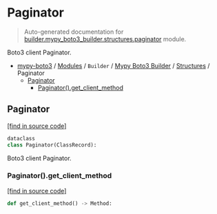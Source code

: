 # Paginator

> Auto-generated documentation for [builder.mypy_boto3_builder.structures.paginator](https://github.com/vemel/mypy_boto3/blob/master/builder/mypy_boto3_builder/structures/paginator.py) module.

Boto3 client Paginator.

- [mypy-boto3](../../../README.md#mypy_boto3) / [Modules](../../../MODULES.md#mypy-boto3-modules) / `Builder` / [Mypy Boto3 Builder](../index.md#mypy-boto3-builder) / [Structures](index.md#structures) / Paginator
    - [Paginator](#paginator)
        - [Paginator().get_client_method](#paginatorget_client_method)

## Paginator

[[find in source code]](https://github.com/vemel/mypy_boto3/blob/master/builder/mypy_boto3_builder/structures/paginator.py#L20)

```python
dataclass
class Paginator(ClassRecord):
```

Boto3 client Paginator.

### Paginator().get_client_method

[[find in source code]](https://github.com/vemel/mypy_boto3/blob/master/builder/mypy_boto3_builder/structures/paginator.py#L32)

```python
def get_client_method() -> Method:
```
